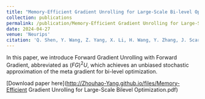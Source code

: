 ```yaml
---
title: "Memory-Efficient Gradient Unrolling for Large-Scale Bi-level Optimization"
collection: publications
permalink: /publication/Memory-Efficient Gradient Unrolling for Large-Scale Bi-level Optimization
date: 2024-04-27
venue: 'Neurips'
citation: 'Q. Shen, Y. Wang, Z. Yang, X. Li, H. Wang, Y. Zhang, J. Scarlett, Z. Zhu, and K. Kawaguchi, Memory-efficient gradient unrolling for large-scale bi-level optimization. In The Thirty-eighth Annual Conference on Neural Information Processing Systems, 2024b.'
---
```


In this paper, we introduce Forward Gradient Unrolling with Forward Gradient, abbreviated as $(FG)^2U$, which achieves an unbiased stochastic approximation of the meta gradient for bi-level optimization.

[Download paper here](http://Zhouhao-Yang.github.io/files/Memory-Efficient Gradient Unrolling for Large-Scale Bilevel Optimization.pdf)


